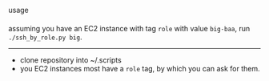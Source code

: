 usage
####

assuming you have an EC2 instance with tag `role` with value `big-baa`, run `./ssh_by_role.py big`.

----

- clone repository into ~/.scripts
- you EC2 instances most have a `role` tag, by which you can ask for them.

